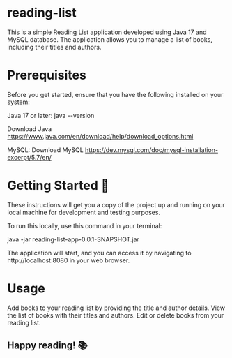 # reading-list

This is a simple Reading List application developed using Java 17 and MySQL database. The application allows you to manage a list of books, including their titles and authors.

# Prerequisites

Before you get started, ensure that you have the following installed on your system:

Java 17 or later:  java --version

Download Java
https://www.java.com/en/download/help/download_options.html

MySQL: Download MySQL
https://dev.mysql.com/doc/mysql-installation-excerpt/5.7/en/

# Getting Started 🚀

These instructions will get you a copy of the project up and running on your local machine for development and testing purposes.

To run this locally, use this command in your terminal: 

java -jar reading-list-app-0.0.1-SNAPSHOT.jar

The application will start, and you can access it by navigating to http://localhost:8080 in your web browser.

# Usage

Add books to your reading list by providing the title and author details.
View the list of books with their titles and authors.
Edit or delete books from your reading list.

## Happy reading! 📚

